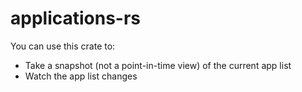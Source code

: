 # applications-rs

You can use this crate to:

* Take a snapshot (not a point-in-time view) of the current app list 
* Watch the app list changes
